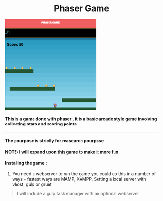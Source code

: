 <h1 style="text-align: center">Phaser Game</h1>
<img align="center" height="300" width="300" align="middle" src="https://github.com/BracketMonks/phaser-game/blob/master/images/repo/game-screen.png" />

#### This is a game done with phaser , it is a basic arcade style game involving collecting stars and scoring points
---

#### The pourpose is strictly for reasearch pourpose
#### NOTE: I will expand upon this game to make it more fun
#### Installing the game :

1. You need a webserver to run the game you could do this in a number of ways - fastest ways are MAMP, XAMPP, Setting a local server with vhost, gulp or grunt

> I will include a gulp task manager with an optional webserver




